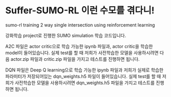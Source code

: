 # Suffer-SUMO-RL 이런 수모를 겪다니!
sumo-rl training 2 way single intersection using reinforcement learning  

강화학습 project로 진행한 SUMO simulation 학습 코드입니다.

A2C 파일은 actor critic으로 학습 가능한 ipynb 파일과, actor critic을 학습한 model이 들어있습니다. 실제 test를 할 때 저희가 사전학습한 모델을 사용하시려면 다음 actor.zip 파일과 critic.zip 파일을 가지고 테스트를 진행하면 됩니다.

DQN 파일은 Deep Q learning으로 학습 가능한 ipynb 파일과 저희가 실제로 학습한 파라미터가 저장되어있는 dqn_weights.h5 파일이 들어있습니다. 실제 test를 할 때 저희가 사전학습한 모델을 사용하시려면 dqn_weights.h5 파일을 가지고 테스트를 진행하면 됩니다.
